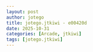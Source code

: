 ```yaml
---
layout: post
author: jotego
title: jotego.jtkiwi - e00420d
date: 2025-10-31
categories: [Arcade, jtkiwi]
tags: [jotego.jtkiwi]
---
```


